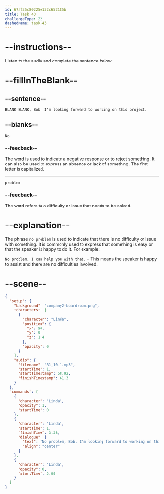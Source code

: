 ```yaml
---
id: 67af35c80225e132c652185b
title: Task 43
challengeType: 22
dashedName: task-43
---
```


<!-- (audio) Linda: No problem, Bob. I'm looking forward to working on this project. -->

# --instructions--

Listen to the audio and complete the sentence below.

# --fillInTheBlank--

## --sentence--

`BLANK BLANK, Bob. I'm looking forward to working on this project.`

## --blanks--

`No`

### --feedback--

The word is used to indicate a negative response or to reject something. It can also be used to express an absence or lack of something. The first letter is capitalized.

---

`problem`

### --feedback--

The word refers to a difficulty or issue that needs to be solved.

# --explanation--

The phrase `no problem` is used to indicate that there is no difficulty or issue with something. It is commonly used to express that something is easy or that the speaker is happy to do it. For example:

`No problem, I can help you with that.` – This means the speaker is happy to assist and there are no difficulties involved.

# --scene--

```json
{
  "setup": {
    "background": "company2-boardroom.png",
    "characters": [
      {
        "character": "Linda",
        "position": {
          "x": 50,
          "y": 0,
          "z": 1.4
        },
        "opacity": 0
      }
    ],
    "audio": {
      "filename": "B1_10-1.mp3",
      "startTime": 1,
      "startTimestamp": 58.92,
      "finishTimestamp": 61.3
    }
  },
  "commands": [
    {
      "character": "Linda",
      "opacity": 1,
      "startTime": 0
    },
    {
      "character": "Linda",
      "startTime": 1,
      "finishTime": 3.38,
      "dialogue": {
        "text": "No problem, Bob. I'm looking forward to working on this project.",
        "align": "center"
      }
    },
    {
      "character": "Linda",
      "opacity": 0,
      "startTime": 3.88
    }
  ]
}
```
